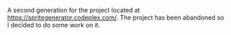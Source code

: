 A second generation for the project located at https://spritegenerator.codeplex.com/. The project has been abandoned so I decided to do some work on it.